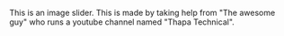 This is an image slider.
This is made by taking help from "The awesome guy" who runs a youtube channel named "Thapa Technical".
